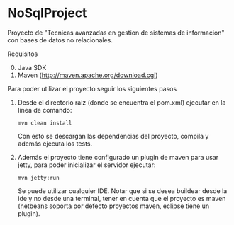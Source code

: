 NoSqlProject
============

Proyecto de "Tecnicas avanzadas en gestion de sistemas de informacion" con bases de datos no relacionales.


Requisitos

0. Java SDK
1. Maven (http://maven.apache.org/download.cgi)

Para poder utilizar el proyecto seguir los siguientes pasos

1. Desde el directorio raiz (donde se encuentra el pom.xml) ejecutar en la linea de comando:

	<pre><code>mvn clean install</pre></code>

	Con esto se descargan las dependencias del proyecto, compila y además ejecuta los tests.

2. Además el proyecto tiene configurado un plugin de maven para usar jetty, para poder inicializar el servidor ejecutar:

	<pre><code>mvn jetty:run</pre></code>


	Se puede utilizar cualquier IDE. Notar que si se desea buildear desde la ide y no desde una terminal, tener en cuenta que el proyecto es maven (netbeans soporta por defecto proyectos maven, eclipse tiene un plugin). 

